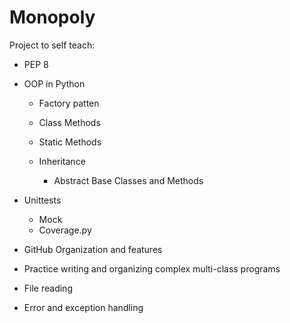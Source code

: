 # Monopoly

Project to self teach:

  - PEP 8
  
  - OOP in Python
  
    - Factory patten
    - Class Methods
    - Static Methods
    - Inheritance
    
        - Abstract Base Classes and Methods
    
  
 
  - Unittests
  
    - Mock
    - Coverage.py
    
  - GitHub Organization and features
  - Practice writing and organizing complex multi-class programs
  - File reading
  - Error and exception handling
 
 
  
